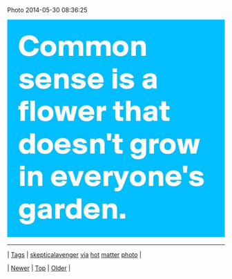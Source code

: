 <!--
title: Photo 2014-05-30 08
date: 2020-06-28T15:27:00.307Z
tags: skepticalavenger, via, hot, matter, photo
-->


Photo 2014-05-30 08:36:25

![](87283500977-0.jpg)

<!--BOTTOM-POST-NAVIGATION-->
---

| [Tags](tags.md) | [skepticalavenger](tag-skepticalavenger.md) [via](tag-via.md) [hot](tag-hot.md) [matter](tag-matter.md) [photo](tag-photo.md) |

| [Newer](87267409276.md) | [Top](index.md) | [Older](87285858874.md) |